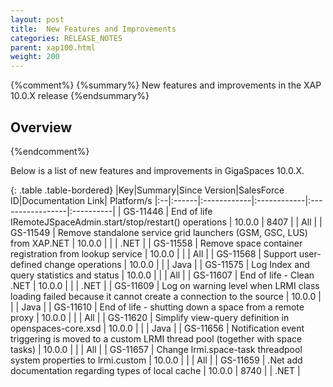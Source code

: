 ```yaml
---
layout: post
title:  New Features and Improvements
categories: RELEASE_NOTES
parent: xap100.html
weight: 200
---
```


{%comment%}
{%summary%} New features and improvements in the XAP 10.0.X release {%endsummary%}

## Overview
{%endcomment%}

Below is a list of new features and improvements in GigaSpaces 10.0.X.


{: .table .table-bordered}
|Key|Summary|Since Version|SalesForce ID|Documentation Link| Platform/s
|:--|:------|:------------|:------------|:-----------------|:----------|
| GS-11446 | End of life IRemoteJSpaceAdmin.start/stop/restart() operations | 10.0.0 | 8407 | | All |
| GS-11549 | Remove standalone service grid launchers (GSM, GSC, LUS) from XAP.NET | 10.0.0 |  | | .NET |
| GS-11558 | Remove space container registration from lookup service | 10.0.0 | | | All |
| GS-11568 | Support user-defined change operations | 10.0.0 | | | Java |
| GS-11575 | Log Index and query statistics and status | 10.0.0 | | | All |
| GS-11607 | End of life - Clean .NET | 10.0.0 | | | .NET |
| GS-11609 | Log on warning level when LRMI class loading failed because it cannot create a connection to the source | 10.0.0 | | | Java |
| GS-11610 | End of life - shutting down a space from a remote proxy | 10.0.0 | | | All |
| GS-11620 | Simplify view-query definition in openspaces-core.xsd | 10.0.0 | | | Java |
| GS-11656 | Notification event triggering is moved to a custom LRMI thread pool (together with space tasks) | 10.0.0 | | | All |
| GS-11657 | Change lrmi.space-task threadpool system properties to lrmi.custom | 10.0.0 | | | All |
| GS-11659 | .Net add documentation regarding types of local cache | 10.0.0 | 8740 | | .NET |
